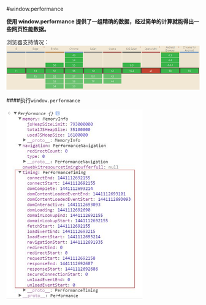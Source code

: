 #window.performance

**使用 window.performance 提供了一组精确的数据，经过简单的计算就能得出一些网页性能数据。**

浏览器支持情况：
![](/assets/window.performance.support.png)


####执行```window.performance```

![](/assets/window.performance.jpg)












